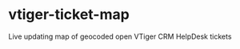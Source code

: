 vtiger-ticket-map
=================

Live updating map of geocoded open VTiger CRM HelpDesk tickets

